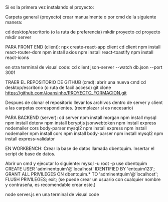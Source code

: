Si es la primera vez instalando el proyecto:

Carpeta general (proyecto) crear manualmente o por cmd de la siguiente manera:

cd desktop/escritorio (o la ruta de preferencia)
mkdir proyecto
cd proyecto
mkdir server


PARA FRONT END (client):
npx create-react-app client
cd client
npm install react-router-dom
npm install axios
npm install react-toastify
npm install react-icons

en otra terminal de visual code:
cd client
json-server --watch db.json --port 3001

TRAER EL REPOSITORIO DE GITHUB (cmd):
abrir una nueva cmd
cd desktop/escritorio (o ruta de facil acceso)
git clone https://github.com/Joansinho/PROYECTO_FORMACION.git

Despues de clonar el repositorio llevar los archivos dentro de server y client a las carpetas correspondientes. (reemplazar si es necesario)


PARA BACKEND (server):
cd server
npm install morgan
npm install mysql
npm install dotenv
npm install bcryptjs jsonwebtoken
npm install express nodemailer cors body-parser mysql2
npm install express
npm install nodemailer
npm install cors
npm install body-parser
npm install mysql2
npm install express-validator

EN WORKBENCH:
Crear la base de datos llamada dbentquim.
Insertar el script de base de datos.

Abrir un cmd y ejecutar lo siguiente:
mysql -u root -p
use dbentquim
CREATE USER 'adminentquim'@'localhost' IDENTIFIED BY 'entquim123';
GRANT ALL PRIVILEGES ON dbentquim.* TO 'adminentquim'@'localhost';
FLUSH PRIVILEGES;
exit;
(se puede crear un usuario con cualquier nombre y contraseña, es recomendable crear este.)

node server.js en una terminal de visual code